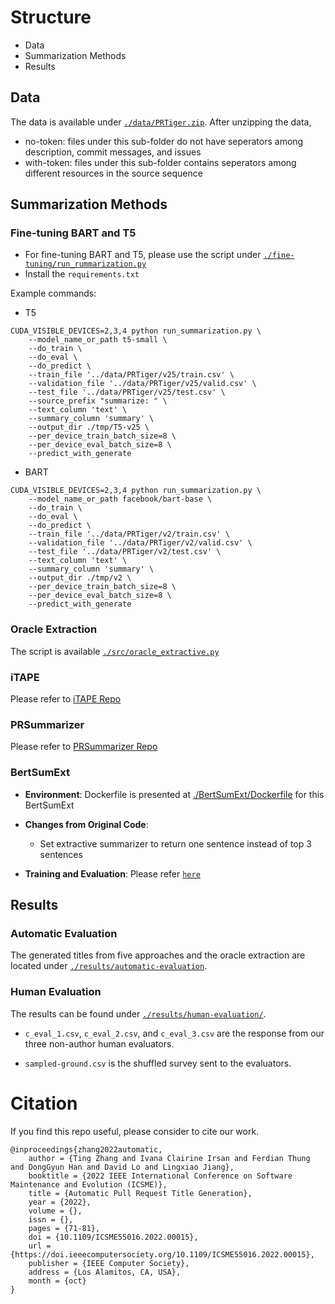 # Structure
- Data
- Summarization Methods
- Results


## Data
The data is available under [`./data/PRTiger.zip`](./data/PRTiger.zip).
After unzipping the data,
- no-token: files under this sub-folder do not have seperators among description, commit messages, and issues
- with-token: files under this sub-folder contains seperators among different resources in the source sequence

## Summarization Methods
### Fine-tuning BART and T5
- For fine-tuning BART and T5, please use the script under [`./fine-tuning/run_rummarization.py`](./fine-tuning/run_rummarization.py)
- Install the `requirements.txt`

Example commands:
- T5
```
CUDA_VISIBLE_DEVICES=2,3,4 python run_summarization.py \
    --model_name_or_path t5-small \
    --do_train \
	--do_eval \
    --do_predict \
    --train_file '../data/PRTiger/v25/train.csv' \
    --validation_file '../data/PRTiger/v25/valid.csv' \
    --test_file '../data/PRTiger/v25/test.csv' \
    --source_prefix "summarize: " \
    --text_column 'text' \
	--summary_column 'summary' \
    --output_dir ./tmp/T5-v25 \
    --per_device_train_batch_size=8 \
    --per_device_eval_batch_size=8 \
    --predict_with_generate
```

- BART
```
CUDA_VISIBLE_DEVICES=2,3,4 python run_summarization.py \
    --model_name_or_path facebook/bart-base \
    --do_train \
	--do_eval \
    --do_predict \
    --train_file '../data/PRTiger/v2/train.csv' \
    --validation_file '../data/PRTiger/v2/valid.csv' \
    --test_file '../data/PRTiger/v2/test.csv' \
    --text_column 'text' \
	--summary_column 'summary' \
    --output_dir ./tmp/v2 \
    --per_device_train_batch_size=8 \
    --per_device_eval_batch_size=8 \
    --predict_with_generate
```

### Oracle Extraction
The script is available [`./src/oracle_extractive.py`](./src/oracle_extractive.py)

### iTAPE
Please refer to [iTAPE Repo](https://github.com/imcsq/iTAPE)

### PRSummarizer
Please refer to [PRSummarizer Repo](https://github.com/Tbabm/PRSummarizer)

### BertSumExt
- **Environment**: Dockerfile is presented at [./BertSumExt/Dockerfile](./BertSumExt/Dockerfile) for this BertSumExt

- **Changes from Original Code**:
    + Set extractive summarizer to return one sentence instead of top 3 sentences

- **Training and Evaluation**: Please refer [`here`](https://github.com/happygirlzt/ICSME-PRTiger/blob/main/BertSumExt/README.md)

## Results
### Automatic Evaluation
The generated titles from five approaches and the oracle extraction are located under [`./results/automatic-evaluation`](./results/automatic-evaluation).

### Human Evaluation
The results can be found under [`./results/human-evaluation/`](`./results/human-evaluation/`).

- `c_eval_1.csv`, `c_eval_2.csv`, and `c_eval_3.csv` are the response from our three non-author human evaluators.

- `sampled-ground.csv` is the shuffled survey sent to the evaluators.

# Citation
If you find this repo useful, please consider to cite our work.

```
@inproceedings{zhang2022automatic,
	author = {Ting Zhang and Ivana Clairine Irsan and Ferdian Thung and DongGyun Han and David Lo and Lingxiao Jiang},
	booktitle = {2022 IEEE International Conference on Software Maintenance and Evolution (ICSME)},
	title = {Automatic Pull Request Title Generation},
	year = {2022},
	volume = {},
	issn = {},
	pages = {71-81},
	doi = {10.1109/ICSME55016.2022.00015},
	url = {https://doi.ieeecomputersociety.org/10.1109/ICSME55016.2022.00015},
	publisher = {IEEE Computer Society},
	address = {Los Alamitos, CA, USA},
	month = {oct}
}
```
